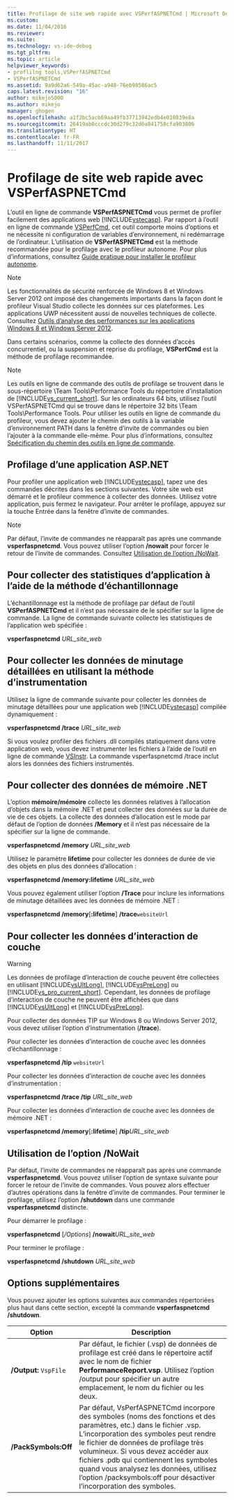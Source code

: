 ```yaml
---
title: Profilage de site web rapide avec VSPerfASPNETCmd | Microsoft Docs
ms.custom: 
ms.date: 11/04/2016
ms.reviewer: 
ms.suite: 
ms.technology: vs-ide-debug
ms.tgt_pltfrm: 
ms.topic: article
helpviewer_keywords:
- proflilng tools,VSPerfASPNETCmd
- VSPerfASPNETCmd
ms.assetid: 9a9d62a6-549a-45ac-a948-76eb98586ac5
caps.latest.revision: "16"
author: mikejo5000
ms.author: mikejo
manager: ghogen
ms.openlocfilehash: a1f2bc5acb69aa49fb37713942edb4e018039e8a
ms.sourcegitcommit: 26419ab0cccdc30d279c32d6a841758cfa903806
ms.translationtype: HT
ms.contentlocale: fr-FR
ms.lasthandoff: 11/11/2017
---
```

# <a name="rapid-web-site-profiling-with-vsperfaspnetcmd"></a>Profilage de site web rapide avec VSPerfASPNETCmd
L’outil en ligne de commande **VSPerfASPNETCmd** vous permet de profiler facilement des applications web [!INCLUDE[vstecasp](../code-quality/includes/vstecasp_md.md)]. Par rapport à l’outil en ligne de commande [VSPerfCmd](../profiling/vsperfcmd.md), cet outil comporte moins d’options et ne nécessite ni configuration de variables d’environnement, ni redémarrage de l’ordinateur. L’utilisation de **VSPerfASPNETCmd** est la méthode recommandée pour le profilage avec le profileur autonome. Pour plus d’informations, consultez [Guide pratique pour installer le profileur autonome](../profiling/how-to-install-the-stand-alone-profiler.md).  
  
> [!NOTE]
>  Les fonctionnalités de sécurité renforcée de Windows 8 et Windows Server 2012 ont imposé des changements importants dans la façon dont le profileur Visual Studio collecte les données sur ces plateformes. Les applications UWP nécessitent aussi de nouvelles techniques de collecte. Consultez [Outils d’analyse des performances sur les applications Windows 8 et Windows Server 2012](../profiling/performance-tools-on-windows-8-and-windows-server-2012-applications.md).  
  
 Dans certains scénarios, comme la collecte des données d’accès concurrentiel, ou la suspension et reprise du profilage, **VSPerfCmd** est la méthode de profilage recommandée.  
  
> [!NOTE]
>  Les outils en ligne de commande des outils de profilage se trouvent dans le sous-répertoire \Team Tools\Performance Tools du répertoire d’installation de [!INCLUDE[vs_current_short](../code-quality/includes/vs_current_short_md.md)]. Sur les ordinateurs 64 bits, utilisez l’outil VSPerfASPNETCmd qui se trouve dans le répertoire 32 bits \Team Tools\Performance Tools. Pour utiliser les outils en ligne de commande du profileur, vous devez ajouter le chemin des outils à la variable d’environnement PATH dans la fenêtre d’invite de commandes ou bien l’ajouter à la commande elle-même. Pour plus d’informations, consultez [Spécification du chemin des outils en ligne de commande](../profiling/specifying-the-path-to-profiling-tools-command-line-tools.md).  
  
## <a name="profiling-an-aspnet-application"></a>Profilage d’une application ASP.NET  
 Pour profiler une application web [!INCLUDE[vstecasp](../code-quality/includes/vstecasp_md.md)], tapez une des commandes décrites dans les sections suivantes. Votre site web est démarré et le profileur commence à collecter des données. Utilisez votre application, puis fermez le navigateur. Pour arrêter le profilage, appuyez sur la touche Entrée dans la fenêtre d’invite de commandes.  
  
> [!NOTE]
>  Par défaut, l’invite de commandes ne réapparaît pas après une commande **vsperfaspnetcmd**. Vous pouvez utiliser l’option **/nowait** pour forcer le retour de l’invite de commandes. Consultez [Utilisation de l’option /NoWait](#UsingNoWait).  
  
## <a name="to-collect-application-statistics-by-using-the-sampling-method"></a>Pour collecter des statistiques d’application à l’aide de la méthode d’échantillonnage  
 L’échantillonnage est la méthode de profilage par défaut de l’outil **VSPerfASPNETCmd** et il n’est pas nécessaire de le spécifier sur la ligne de commande. La ligne de commande suivante collecte les statistiques de l’application web spécifiée :  
  
 **vsperfaspnetcmd**  *URL_site_web*  
  
## <a name="to-collect-detailed-timing-data-by-using-the-instrumentation-method"></a>Pour collecter les données de minutage détaillées en utilisant la méthode d’instrumentation  
 Utilisez la ligne de commande suivante pour collecter les données de minutage détaillées pour une application web [!INCLUDE[vstecasp](../code-quality/includes/vstecasp_md.md)] compilée dynamiquement :  
  
 **vsperfaspnetcmd /trace**  *URL_site_web*  
  
 Si vous voulez profiler des fichiers .dll compilés statiquement dans votre application web, vous devez instrumenter les fichiers à l’aide de l’outil en ligne de commande [VSInstr](../profiling/vsinstr.md). La commande vsperfaspnetcmd /trace inclut alors les données des fichiers instrumentés.  
  
## <a name="to-collect-net-memory-data"></a>Pour collecter des données de mémoire .NET  
 L’option **mémoire/mémoire** collecte les données relatives à l’allocation d’objets dans la mémoire .NET et peut collecter des données sur la durée de vie de ces objets. La collecte des données d’allocation est le mode par défaut de l’option de données **/Memory** et il n’est pas nécessaire de la spécifier sur la ligne de commande.  
  
 **vsperfaspnetcmd /memory** *URL_site_web*  
  
 Utilisez le paramètre **lifetime** pour collecter les données de durée de vie des objets en plus des données d’allocation :  
  
 **vsperfaspnetcmd /memory:lifetime** *URL_site_web*  
  
 Vous pouvez également utiliser l’option **/Trace** pour inclure les informations de minutage détaillées avec les données de mémoire .NET :  
  
 **vsperfaspnetcmd /memory**[**:lifetime**] **/trace**`websiteUrl`  
  
## <a name="to-collect-tier-interaction-data"></a>Pour collecter les données d’interaction de couche  
  
> [!WARNING]
>  Les données de profilage d’interaction de couche peuvent être collectées en utilisant [!INCLUDE[vsUltLong](../code-quality/includes/vsultlong_md.md)], [!INCLUDE[vsPreLong](../code-quality/includes/vsprelong_md.md)] ou [!INCLUDE[vs_pro_current_short](../profiling/includes/vs_pro_current_short_md.md)]. Cependant, les données de profilage d’interaction de couche ne peuvent être affichées que dans [!INCLUDE[vsUltLong](../code-quality/includes/vsultlong_md.md)] et [!INCLUDE[vsPreLong](../code-quality/includes/vsprelong_md.md)].  
>   
>  Pour collecter des données TIP sur Windows 8 ou Windows Server 2012, vous devez utiliser l’option d’instrumentation (**/trace**).  
  
 Pour collecter les données d’interaction de couche avec les données d’échantillonnage :  
  
 **vsperfaspnetcmd /tip** `websiteUrl`  
  
 Pour collecter les données d’interaction de couche avec les données d’instrumentation :  
  
 **vsperfaspnetcmd /trace /tip** *URL_site_web*  
  
 Pour collecter les données d’interaction de couche avec les données de mémoire .NET :  
  
 **vsperfaspnetcmd /memory**[**:lifetime**] **/tip***URL_site_web*  
  
##  <a name="UsingNoWait"></a> Utilisation de l’option /NoWait  
 Par défaut, l’invite de commandes ne réapparaît pas après une commande **vsperfaspnetcmd**. Vous pouvez utiliser l’option de syntaxe suivante pour forcer le retour de l’invite de commandes. Vous pouvez alors effectuer d’autres opérations dans la fenêtre d’invite de commandes. Pour terminer le profilage, utilisez l’option **/shutdown** dans une commande **vsperfaspnetcmd** distincte.  
  
 Pour démarrer le profilage :  
  
 **vsperfaspnetcmd** [*/Options*] **/nowait***URL_site_web*  
  
 Pour terminer le profilage :  
  
 **vsperfaspnetcmd /shutdown** *URL_site_web*  
  
## <a name="additional-options"></a>Options supplémentaires  
 Vous pouvez ajouter les options suivantes aux commandes répertoriées plus haut dans cette section, excepté la commande **vsperfaspnetcmd /shutdown**.  
  
|Option|Description|  
|------------|-----------------|  
|**/Output:** `VspFile`|Par défaut, le fichier (.vsp) de données de profilage est créé dans le répertoire actif avec le nom de fichier **PerformanceReport.vsp**. Utilisez l’option /output pour spécifier un autre emplacement, le nom du fichier ou les deux.|  
|**/PackSymbols:Off**|Par défaut, VsPerfASPNETCmd incorpore des symboles (noms des fonctions et des paramètres, etc.) dans le fichier .vsp. L’incorporation des symboles peut rendre le fichier de données de profilage très volumineux. Si vous devez accéder aux fichiers .pdb qui contiennent les symboles quand vous analysez les données, utilisez l’option /packsymbols:off pour désactiver l’incorporation des symboles.|

